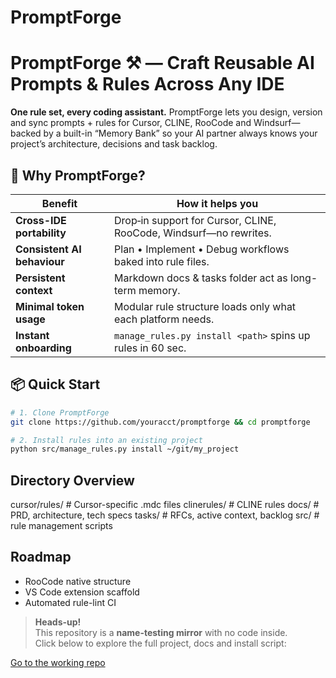 # PromptForge

<!-- Badges here (license, build) -->

# PromptForge ⚒️ — Craft Reusable AI Prompts & Rules Across Any IDE

**One rule set, every coding assistant.** PromptForge lets you design, version and sync prompts + rules for Cursor, CLINE, RooCode and Windsurf—backed by a built-in “Memory Bank” so your AI partner always knows your project’s architecture, decisions and task backlog.

## 🚀 Why PromptForge?

| Benefit | How it helps you |
|---------|-----------------|
| **Cross-IDE portability** | Drop‐in support for Cursor, CLINE, RooCode, Windsurf—no rewrites. |
| **Consistent AI behaviour** | Plan • Implement • Debug workflows baked into rule files. |
| **Persistent context** | Markdown docs & tasks folder act as long-term memory. |
| **Minimal token usage** | Modular rule structure loads only what each platform needs. |
| **Instant onboarding** | `manage_rules.py install <path>` spins up rules in 60 sec. |

## 📦 Quick Start

```bash
# 1. Clone PromptForge
git clone https://github.com/youracct/promptforge && cd promptforge

# 2. Install rules into an existing project
python src/manage_rules.py install ~/git/my_project
```

## Directory Overview

cursor/rules/      # Cursor-specific .mdc files
clinerules/        # CLINE rules
docs/              # PRD, architecture, tech specs
tasks/             # RFCs, active context, backlog
src/               # rule management scripts

## Roadmap
- RooCode native structure
- VS Code extension scaffold
- Automated rule-lint CI

> **Heads-up!**  
> This repository is a **name-testing mirror** with no code inside.  
> Click below to explore the full project, docs and install script:

[Go to the working repo](https://github.com/botingw/rules_template?src=github_abtest-PromptForge)



